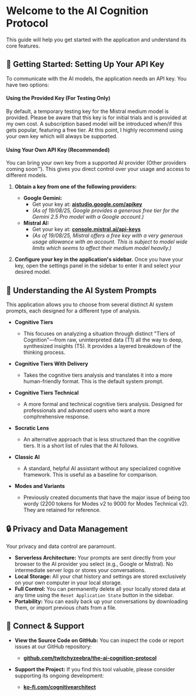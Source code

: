 # Welcome to the AI Cognition Protocol

This guide will help you get started with the application and understand its core features.

## 🚀 Getting Started: Setting Up Your API Key

To communicate with the AI models, the application needs an API key. You have two options:

#### Using the Provided Key (For Testing Only)

By default, a temporary testing key for the Mistral medium model is provided. Please be aware that this key is for initial trials and is provided at my own cost. A subscription based model will be introduced when/if this gets popular, featuring a free tier. At this point, I highly recommend using your own key which will always be supported.

#### Using Your Own API Key (Recommended)

You can bring your own key from a supported AI provider (Other providers coming soon™). This gives you direct control over your usage and access to different models.

1.  **Obtain a key from one of the following providers:**
    *   **Google Gemini:**
        *   Get your key at: **[aistudio.google.com/apikey](https://aistudio.google.com/apikey)**
        *   *(As of 19/08/25, Google provides a generous free tier for the Gemini 2.5 Pro model with a Google account.)*
    *   **Mistral AI:**
        *   Get your key at: **[console.mistral.ai/api-keys](https://console.mistral.ai/api-keys)**
        *   *(As of 19/08/25, Mistral offers a free key with a very generous usage allowance with an account. This is subject to model wide limits which seems to affect their medium model heavily.)*

2.  **Configure your key in the application's sidebar.** Once you have your key, open the settings panel in the sidebar to enter it and select your desired model.

## 🧠 Understanding the AI System Prompts

This application allows you to choose from several distinct AI system prompts, each designed for a different type of analysis.

*   **Cognitive Tiers**
    *   This focuses on analyzing a situation through distinct "Tiers of Cognition"—from raw, uninterpreted data (T1) all the way to deep, synthesized insights (T5). It provides a layered breakdown of the thinking process.

*   **Cognitive Tiers With Delivery**
    *   Takes the cognitive tiers analysis and translates it into a more human-friendly format. This is the default system prompt.

*   **Cognitive Tiers Technical**
    *   A more formal and technical cognitive tiers analysis. Designed for professionals and advanced users who want a more comphrehensive response.

*   **Socratic Lens**
    *   An alternative approach that is less structured than the cognitive tiers. It is a short list of rules that the AI follows.

*   **Classic AI**
    *   A standard, helpful AI assistant without any specialized cognitive framework. This is useful as a baseline for comparison. 

*   **Modes and Variants**
    *   Previously created documents that have the major issue of being too wordy (2200 tokens for Modes v2 to 9000 for Modes Technical v2). They are retained for reference.

## 🔒 Privacy and Data Management

Your privacy and data control are paramount.

*   **Serverless Architecture:** Your prompts are sent directly from your browser to the AI provider you select (e.g., Google or Mistral). No intermediate server logs or stores your conversations.
*   **Local Storage:** All your chat history and settings are stored exclusively on your own computer in your local storage.
*   **Full Control:** You can permanently delete all your locally stored data at any time using the `Reset Application State` button in the sidebar.
*   **Portability:** You can easily back up your conversations by downloading them, or import previous chats from a file.

## 🤝 Connect & Support

*   **View the Source Code on GitHub:** You can inspect the code or report issues at our GitHub repository:
    *   **[github.com/twitchyzeebra/the-ai-cognition-protocol](https://github.com/twitchyzeebra/the-ai-cognition-protocol/tree/master)**

*   **Support the Project:** If you find this tool valuable, please consider supporting its ongoing development:
    *   **[ko-fi.com/cognitivearchitect](https://ko-fi.com/cognitivearchitect)**
